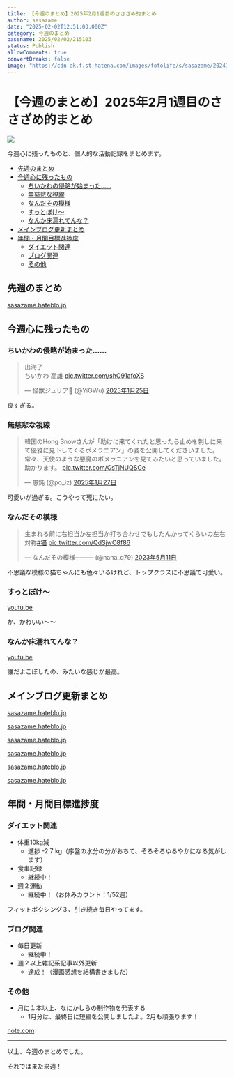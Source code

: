 ```yaml
---
title: 【今週のまとめ】2025年2月1週目のささざめ的まとめ
author: sasazame
date: "2025-02-02T12:51:03.000Z"
category: 今週のまとめ
basename: 2025/02/02/215103
status: Publish
allowComments: true
convertBreaks: false
image: "https://cdn-ak.f.st-hatena.com/images/fotolife/s/sasazame/20241121/20241121212541.png"
---
```

# 【今週のまとめ】2025年2月1週目のささざめ的まとめ

![](https://cdn-ak.f.st-hatena.com/images/fotolife/s/sasazame/20241121/20241121212541.png)

今週心に残ったものと、個人的な活動記録をまとめます。

<!-- Extended Body -->

-   [先週のまとめ](#先週のまとめ)
-   [今週心に残ったもの](#今週心に残ったもの)
    -   [ちいかわの侵略が始まった……](#ちいかわの侵略が始まった)
    -   [無慈悲な視線](#無慈悲な視線)
    -   [なんだその模様](#なんだその模様)
    -   [すっとぼけ～](#すっとぼけ)
    -   [なんか床濡れてんな？](#なんか床濡れてんな)
-   [メインブログ更新まとめ](#メインブログ更新まとめ)
-   [年間・月間目標進捗度](#年間月間目標進捗度)
    -   [ダイエット関連](#ダイエット関連)
    -   [ブログ関連](#ブログ関連)
    -   [その他](#その他)

## 先週のまとめ

[sasazame.hateblo.jp](https://sasazame.hateblo.jp/entry/2025/01/26/185605)

## 今週心に残ったもの

### ちいかわの侵略が始まった……

> 出海了  
> ちいかわ 高雄 [pic.twitter.com/shO91afoXS](https://t.co/shO91afoXS)
> 
> — 怪獣ジュリア (@YiGWu) [2025年1月25日](https://twitter.com/YiGWu/status/1883040927662633105?ref_src=twsrc%5Etfw)

良すぎる。

### 無慈悲な視線

> 韓国のHong Snowさんが「助けに来てくれたと思ったら止めを刺しに来て優雅に見下してくるポメラニアン」の姿を公開してくださいました。常々、天使のような悪魔のポメラニアンを見てみたいと思っていました。助かります。 [pic.twitter.com/CsTjNUQSCe](https://t.co/CsTjNUQSCe)
> 
> — 愚鈍 (@po\_iz) [2025年1月27日](https://twitter.com/po_iz/status/1883722917491752961?ref_src=twsrc%5Etfw)

可愛いが過ぎる。こうやって死にたい。

### なんだその模様

> 生まれる前に右担当か左担当か打ち合わせでもしたんかってくらいの左右対称[#猫](https://twitter.com/hashtag/%E7%8C%AB?src=hash&ref_src=twsrc%5Etfw) [pic.twitter.com/QdSjwO8f86](https://t.co/QdSjwO8f86)
> 
> — なんだその模様——— (@nana\_q79) [2023年5月11日](https://twitter.com/nana_q79/status/1656581590942883841?ref_src=twsrc%5Etfw)

不思議な模様の猫ちゃんにも色々いるけれど、トップクラスに不思議で可愛い。

### すっとぼけ～

[youtu.be](https://youtu.be/Rd97TIEXO4s?si=2SoFRQMP0-BjkMlu)

か、かわいい～～

### なんか床濡れてんな？

[youtu.be](https://youtu.be/PZNp6vkAyMc?si=ziG-MFmIMNZ8v54B)

誰だよこぼしたの、みたいな感じが最高。

## メインブログ更新まとめ

[sasazame.hateblo.jp](https://sasazame.hateblo.jp/entry/2025/01/27/213116)

[sasazame.hateblo.jp](https://sasazame.hateblo.jp/entry/2025/01/28/215657)

[sasazame.hateblo.jp](https://sasazame.hateblo.jp/entry/2025/01/29/233001)

[sasazame.hateblo.jp](https://sasazame.hateblo.jp/entry/2025/01/30/211909)

[sasazame.hateblo.jp](https://sasazame.hateblo.jp/entry/2025/01/31/221006)

[sasazame.hateblo.jp](https://sasazame.hateblo.jp/entry/2025/02/01/225350)

  

## 年間・月間目標進捗度

### ダイエット関連

-   体重10kg減
    -   進捗 -2.7 kg（序盤の水分の分がおちて、そろそろゆるやかになる気がします）
-   食事記録
    -   継続中！
-   週２運動
    -   継続中！（お休みカウント：1/52週）

フィットボクシング３、引き続き毎日やってます。

### ブログ関連

-   毎日更新
    -   継続中！
-   週２以上雑記系記事以外更新
    -   達成！（漫画感想を結構書きました）

### その他

-   月に１本以上、なにかしらの制作物を発表する
    -   1月分は、最終日に短編を公開しましたよ。2月も頑張ります！

[note.com](https://note.com/sasazame/n/n9521dd5c5cb8)

* * *

以上、今週のまとめでした。

それではまた来週！